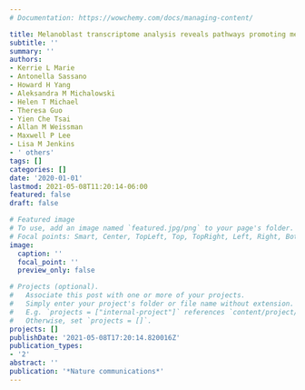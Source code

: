 ```yaml
---
# Documentation: https://wowchemy.com/docs/managing-content/

title: Melanoblast transcriptome analysis reveals pathways promoting melanoma metastasis
subtitle: ''
summary: ''
authors:
- Kerrie L Marie
- Antonella Sassano
- Howard H Yang
- Aleksandra M Michalowski
- Helen T Michael
- Theresa Guo
- Yien Che Tsai
- Allan M Weissman
- Maxwell P Lee
- Lisa M Jenkins
- ' others'
tags: []
categories: []
date: '2020-01-01'
lastmod: 2021-05-08T11:20:14-06:00
featured: false
draft: false

# Featured image
# To use, add an image named `featured.jpg/png` to your page's folder.
# Focal points: Smart, Center, TopLeft, Top, TopRight, Left, Right, BottomLeft, Bottom, BottomRight.
image:
  caption: ''
  focal_point: ''
  preview_only: false

# Projects (optional).
#   Associate this post with one or more of your projects.
#   Simply enter your project's folder or file name without extension.
#   E.g. `projects = ["internal-project"]` references `content/project/deep-learning/index.md`.
#   Otherwise, set `projects = []`.
projects: []
publishDate: '2021-05-08T17:20:14.820016Z'
publication_types:
- '2'
abstract: ''
publication: '*Nature communications*'
---
```

